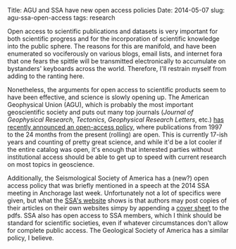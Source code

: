 Title: AGU and SSA have new open access policies
Date: 2014-05-07
slug: agu-ssa-open-access
tags: research

Open access to scientific publications and datasets is very important for
both scientific progress and for the incorporation of scientific knowledge
into the public sphere. The reasons for this are manifold, and have been
enumerated so vociferously on various blogs, email lists, and internet fora
that one fears the spittle will be transmitted electronically to accumulate
on bystanders' keyboards across the world. Therefore, I'll restrain myself
from adding to the ranting here.

Nonetheless, the arguments for open access to scientific products seem to
have been effective, and science is slowly opening up. The American
Geophysical Union (AGU), which is probably the most important geoscientific
society and puts out many top journals (*Journal of Geophysical Research*,
*Tectonics*, *Geophysical Research Letters*, etc.) [has recently announced
an open-access policy][agu], where publications from 1997 to the 24 months
from the present (rolling) are open. This is currently 17-ish years and
counting of pretty great science, and while it'd be a lot cooler if the entire
catalog was open, it's enough that interested parties without institutional
access should be able to get up to speed with current research on most topics
in geoscience.

Additionally, the Seismological Society of America has a (new?) open access
policy that was briefly mentioned in a speech at the 2014 SSA meeting in
Anchorage last week. Unfortunately not a lot of specifics were given, but what
the [SSA's website][ssa] shows is that authors may post copies of their
articles on their own websites simpy by appending a [cover sheet][ssa cover]
to the pdfs. SSA also has open access to SSA members, which I think should be
standard for scientific societies, even if whatever circumstances don't allow
for complete public access. The Geological Society of America has a similar
policy, I believe.

[agu]: http://onlinelibrary.wiley.com/store/10.1002/2014EO180007/asset/eost2014EO180007.pdf?v=1&t=huvpjsnm&s=63b959b9fa2e9cf58e99f1cbfdfc62fa920ca62c
[ssa]: http://www.seismosoc.org/publications/open_access.php
[ssa cover]: http://www.seismosoc.org/publications/bssa_open_access_cover_page.pdf

